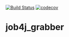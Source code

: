 [![Build Status](https://travis-ci.org/ValeraDanilov/job4j_grabber.svg?branch=main)](https://travis-ci.org/ValeraDanilov/job4j_grabber)
[![codecov](https://codecov.io/gh/ValeraDanilov/job4j_grabber/branch/main/graph/badge.svg)](https://codecov.io/gh/ValeraDanilov/job4j_grabber)
# job4j_grabber